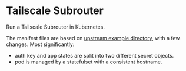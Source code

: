 # Tailscale Subrouter

Run a Tailscale Subrouter in Kubernetes.

The manifest files are based on [upstream example directory](https://github.com/tailscale/tailscale/tree/bc4c8b65c7a7c161ad81ee4b1a82af3f529e710b/docs/k8s), with a few changes. Most significantly:

- auth key and app states are split into two different secret objects.
- pod is managed by a statefulset with a consistent hostname.
